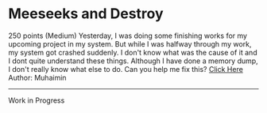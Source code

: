 # Meeseeks and Destroy

250 points (Medium)
Yesterday, I was doing some finishing works for my upcoming project in my system. But while I was halfway through my work, my system got crashed suddenly. I don't know what was the cause of it and I dont quite understand these things. Although I have done a memory dump, I don't really know what else to do. Can you help me fix this?
[Click Here](https://mega.nz/file/TeYVVIaS#udYuRExybkygpM9nqF7SDv-59ESxVgFOYDfSt8fpbXA)
Author: Muhaimin

---

Work in Progress
